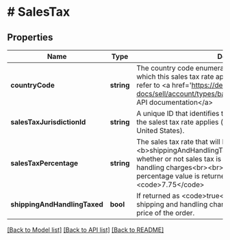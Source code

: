 # # SalesTax

## Properties

Name | Type | Description | Notes
------------ | ------------- | ------------- | -------------
**countryCode** | **string** | The country code enumeration value identifies the country to which this sales tax rate applies. For implementation help, refer to &lt;a href&#x3D;&#39;https://developer.ebay.com/api-docs/sell/account/types/ba:CountryCodeEnum&#39;&gt;eBay API documentation&lt;/a&gt; | [optional]
**salesTaxJurisdictionId** | **string** | A unique ID that identifies the sales tax jurisdiction to which the salest tax rate applies (for example, a state within the United States). | [optional]
**salesTaxPercentage** | **string** | The sales tax rate that will be applied to sales price. The &lt;b&gt;shippingAndHandlingTaxed&lt;/b&gt; value will indicate whether or not sales tax is also applied to shipping and handling charges&lt;br&gt;&lt;br&gt;Although it is a string, a percentage value is returned here, such as &lt;code&gt;7.75&lt;/code&gt; | [optional]
**shippingAndHandlingTaxed** | **bool** | If returned as &lt;code&gt;true&lt;/code&gt;, sales tax is also applied to shipping and handling charges, and not just the total sales price of the order. | [optional]

[[Back to Model list]](../../README.md#models) [[Back to API list]](../../README.md#endpoints) [[Back to README]](../../README.md)
